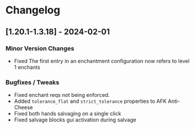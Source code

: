 # Changelog

## [1.20.1-1.3.18] - 2024-02-01
### Minor Version Changes
- Fixed The first entry in an enchantment configuration now refers to level 1 enchants
### Bugfixes / Tweaks
- Fixed enchant reqs not being enforced.
- Added `tolerance_flat` and `strict_tolerance` properties to AFK Anti-Cheese
- Fixed both hands salvaging on a single click
- Fixed salvage blocks gui activation during salvage